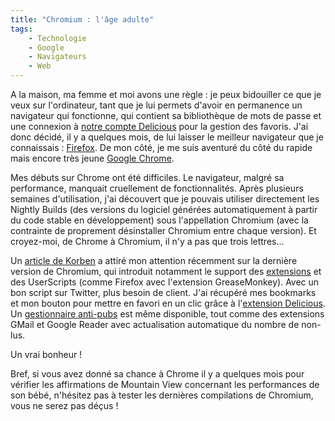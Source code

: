 ```yaml
---
title: "Chromium : l'âge adulte"
tags:
    - Technologie
    - Google
    - Navigateurs
    - Web
---
```


A la maison, ma femme et moi avons une règle : je peux bidouiller ce que je veux
sur l'ordinateur, tant que je lui permets d'avoir en permanence un navigateur
qui fonctionne, qui contient sa bibliothèque de mots de passe et une connexion à
[notre compte Delicious](https://delicious.com/BSchap) pour la gestion des
favoris. J'ai donc décidé, il y a quelques mois, de lui laisser le meilleur
navigateur que je connaissais :
[Firefox](https://www.mozilla.org/fr/firefox/new/). De mon côté, je me suis
aventuré du côté du rapide mais encore très jeune
[Google Chrome](https://www.google.fr/chrome/browser/).

Mes débuts sur Chrome ont été difficiles. Le navigateur, malgré sa performance,
manquait cruellement de fonctionnalités. Après plusieurs semaines d'utilisation,
j'ai découvert que je pouvais utiliser directement les Nightly Builds (des
versions du logiciel générées automatiquement à partir du code stable en
développement) sous l'appellation Chromium (avec la contrainte de proprement
désinstaller Chromium entre chaque version). Et croyez-moi, de Chrome à
Chromium, il n'y a pas que trois lettres…

Un
[article de Korben](http://korben.info/chromium-integre-le-support-des-scripts-greasemonkey.html)
a attiré mon attention récemment sur la dernière version de Chromium, qui
introduit notamment le support des
[extensions](http://www.chromeextensions.org/) et des UserScripts (comme Firefox
avec l'extension GreaseMonkey). Avec un bon script sur Twitter, plus besoin de
client. J'ai récupéré mes bookmarks et mon bouton pour mettre en favori en un
clic grâce à
l'[extension Delicious](http://www.chromeextensions.org/social-communications/delicious-bookmarks/).
Un
[gestionnaire anti-pubs](http://www.chromeextensions.org/appearance-functioning/antiads/)
est même disponible, tout comme des extensions GMail et Google Reader avec
actualisation automatique du nombre de non-lus.

Un vrai bonheur !

Bref, si vous avez donné sa chance à Chrome il y a quelques mois pour vérifier
les affirmations de Mountain View concernant les performances de son bébé,
n'hésitez pas à tester les dernières compilations de Chromium, vous ne serez pas
déçus !
